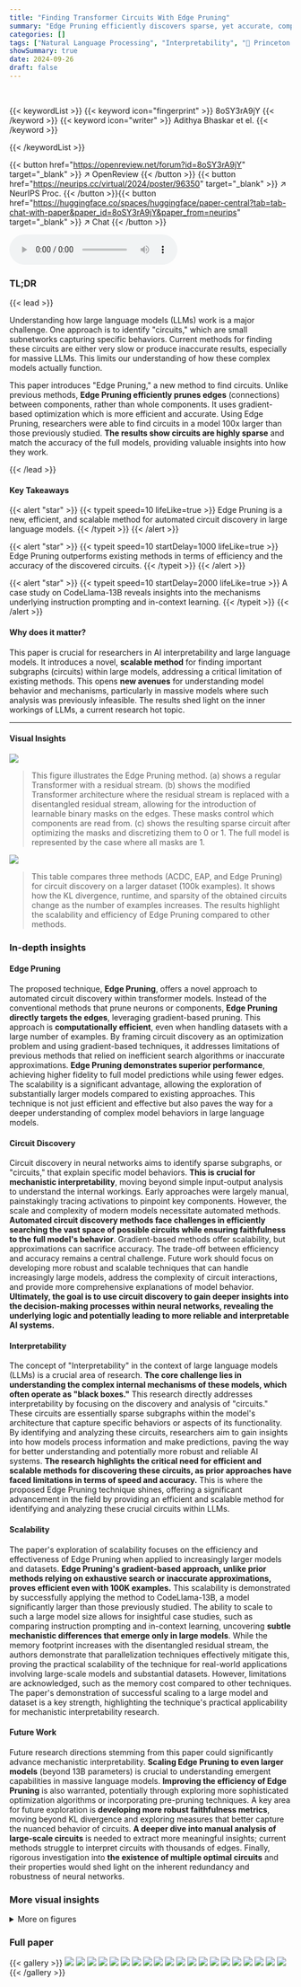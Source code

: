 ```yaml
---
title: "Finding Transformer Circuits With Edge Pruning"
summary: "Edge Pruning efficiently discovers sparse, yet accurate, computational subgraphs (circuits) in large language models via gradient-based edge pruning, advancing mechanistic interpretability research."
categories: []
tags: ["Natural Language Processing", "Interpretability", "🏢 Princeton University",]
showSummary: true
date: 2024-09-26
draft: false
---
```


<br>

{{< keywordList >}}
{{< keyword icon="fingerprint" >}} 8oSY3rA9jY {{< /keyword >}}
{{< keyword icon="writer" >}} Adithya Bhaskar et el. {{< /keyword >}}
 
{{< /keywordList >}}

{{< button href="https://openreview.net/forum?id=8oSY3rA9jY" target="_blank" >}}
↗ OpenReview
{{< /button >}}
{{< button href="https://neurips.cc/virtual/2024/poster/96350" target="_blank" >}}
↗ NeurIPS Proc.
{{< /button >}}{{< button href="https://huggingface.co/spaces/huggingface/paper-central?tab=tab-chat-with-paper&paper_id=8oSY3rA9jY&paper_from=neurips" target="_blank" >}}
↗ Chat
{{< /button >}}



<audio controls>
    <source src="https://ai-paper-reviewer.com/8oSY3rA9jY/podcast.wav" type="audio/wav">
    Your browser does not support the audio element.
</audio>


### TL;DR


{{< lead >}}

Understanding how large language models (LLMs) work is a major challenge.  One approach is to identify "circuits," which are small subnetworks capturing specific behaviors. Current methods for finding these circuits are either very slow or produce inaccurate results, especially for massive LLMs. This limits our understanding of how these complex models actually function. 

This paper introduces "Edge Pruning," a new method to find circuits. Unlike previous methods, **Edge Pruning efficiently prunes edges** (connections) between components, rather than whole components. It uses gradient-based optimization which is more efficient and accurate.  Using Edge Pruning, researchers were able to find circuits in a model 100x larger than those previously studied.  **The results show circuits are highly sparse** and match the accuracy of the full models, providing valuable insights into how they work.

{{< /lead >}}


#### Key Takeaways

{{< alert "star" >}}
{{< typeit speed=10 lifeLike=true >}} Edge Pruning is a new, efficient, and scalable method for automated circuit discovery in large language models. {{< /typeit >}}
{{< /alert >}}

{{< alert "star" >}}
{{< typeit speed=10 startDelay=1000 lifeLike=true >}} Edge Pruning outperforms existing methods in terms of efficiency and the accuracy of the discovered circuits. {{< /typeit >}}
{{< /alert >}}

{{< alert "star" >}}
{{< typeit speed=10 startDelay=2000 lifeLike=true >}} A case study on CodeLlama-13B reveals insights into the mechanisms underlying instruction prompting and in-context learning. {{< /typeit >}}
{{< /alert >}}

#### Why does it matter?
This paper is crucial for researchers in AI interpretability and large language models.  It introduces a novel, **scalable method** for finding important subgraphs (circuits) within large models,  addressing a critical limitation of existing methods. This opens **new avenues** for understanding model behavior and mechanisms, particularly in massive models where such analysis was previously infeasible. The results shed light on the inner workings of LLMs, a current research hot topic.

------
#### Visual Insights



![](https://ai-paper-reviewer.com/8oSY3rA9jY/figures_1_1.jpg)

> This figure illustrates the Edge Pruning method. (a) shows a regular Transformer with a residual stream. (b) shows the modified Transformer architecture where the residual stream is replaced with a disentangled residual stream, allowing for the introduction of learnable binary masks on the edges. These masks control which components are read from. (c) shows the resulting sparse circuit after optimizing the masks and discretizing them to 0 or 1.  The full model is represented by the case where all masks are 1.





![](https://ai-paper-reviewer.com/8oSY3rA9jY/tables_6_1.jpg)

> This table compares three methods (ACDC, EAP, and Edge Pruning) for circuit discovery on a larger dataset (100k examples).  It shows how the KL divergence, runtime, and sparsity of the obtained circuits change as the number of examples increases.  The results highlight the scalability and efficiency of Edge Pruning compared to other methods.





### In-depth insights


#### Edge Pruning
The proposed technique, **Edge Pruning**, offers a novel approach to automated circuit discovery within transformer models.  Instead of the conventional methods that prune neurons or components, **Edge Pruning directly targets the edges**, leveraging gradient-based pruning. This approach is **computationally efficient**, even when handling datasets with a large number of examples. By framing circuit discovery as an optimization problem and using gradient-based techniques, it addresses limitations of previous methods that relied on inefficient search algorithms or inaccurate approximations.  **Edge Pruning demonstrates superior performance**, achieving higher fidelity to full model predictions while using fewer edges. The scalability is a significant advantage, allowing the exploration of substantially larger models compared to existing approaches. This technique is not just efficient and effective but also paves the way for a deeper understanding of complex model behaviors in large language models.

#### Circuit Discovery
Circuit discovery in neural networks aims to identify sparse subgraphs, or "circuits," that explain specific model behaviors.  **This is crucial for mechanistic interpretability**, moving beyond simple input-output analysis to understand the internal workings.  Early approaches were largely manual, painstakingly tracing activations to pinpoint key components.  However, the scale and complexity of modern models necessitate automated methods.  **Automated circuit discovery methods face challenges in efficiently searching the vast space of possible circuits while ensuring faithfulness to the full model's behavior**.  Gradient-based methods offer scalability, but approximations can sacrifice accuracy.  The trade-off between efficiency and accuracy remains a central challenge.  Future work should focus on developing more robust and scalable techniques that can handle increasingly large models, address the complexity of circuit interactions, and provide more comprehensive explanations of model behavior.  **Ultimately, the goal is to use circuit discovery to gain deeper insights into the decision-making processes within neural networks, revealing the underlying logic and potentially leading to more reliable and interpretable AI systems.**

#### Interpretability
The concept of "Interpretability" in the context of large language models (LLMs) is a crucial area of research.  **The core challenge lies in understanding the complex internal mechanisms of these models, which often operate as "black boxes."**  This research directly addresses interpretability by focusing on the discovery and analysis of "circuits." These circuits are essentially sparse subgraphs within the model's architecture that capture specific behaviors or aspects of its functionality. By identifying and analyzing these circuits, researchers aim to gain insights into how models process information and make predictions, paving the way for better understanding and potentially more robust and reliable AI systems. **The research highlights the critical need for efficient and scalable methods for discovering these circuits, as prior approaches have faced limitations in terms of speed and accuracy.** This is where the proposed Edge Pruning technique shines, offering a significant advancement in the field by providing an efficient and scalable method for identifying and analyzing these crucial circuits within LLMs.

#### Scalability
The paper's exploration of scalability focuses on the efficiency and effectiveness of Edge Pruning when applied to increasingly larger models and datasets.  **Edge Pruning's gradient-based approach, unlike prior methods relying on exhaustive search or inaccurate approximations, proves efficient even with 100K examples.**  This scalability is demonstrated by successfully applying the method to CodeLlama-13B, a model significantly larger than those previously studied. The ability to scale to such a large model size allows for insightful case studies, such as comparing instruction prompting and in-context learning, uncovering **subtle mechanistic differences that emerge only in large models**. While the memory footprint increases with the disentangled residual stream, the authors demonstrate that parallelization techniques effectively mitigate this, proving the practical scalability of the technique for real-world applications involving large-scale models and substantial datasets.  However, limitations are acknowledged, such as the memory cost compared to other techniques.  The paper's demonstration of successful scaling to a large model and dataset is a key strength, highlighting the technique's practical applicability for mechanistic interpretability research.

#### Future Work
Future research directions stemming from this paper could significantly advance mechanistic interpretability.  **Scaling Edge Pruning to even larger models** (beyond 13B parameters) is crucial to understanding emergent capabilities in massive language models.  **Improving the efficiency of Edge Pruning** is also warranted, potentially through exploring more sophisticated optimization algorithms or incorporating pre-pruning techniques. A key area for future exploration is **developing more robust faithfulness metrics**, moving beyond KL divergence and exploring measures that better capture the nuanced behavior of circuits. **A deeper dive into manual analysis of large-scale circuits** is needed to extract more meaningful insights;  current methods struggle to interpret circuits with thousands of edges. Finally, rigorous investigation into **the existence of multiple optimal circuits** and their properties would shed light on the inherent redundancy and robustness of neural networks.


### More visual insights

<details>
<summary>More on figures
</summary>


![](https://ai-paper-reviewer.com/8oSY3rA9jY/figures_5_1.jpg)

> This figure compares three methods (ACDC, EAP, and Edge Pruning) for finding circuits in a language model, evaluating their faithfulness to the full model. Faithfulness is measured by KL divergence, a lower score indicating better faithfulness.  The results are shown across four different tasks (IOI-t1, IOI, GT, and GP), with varying levels of edge sparsity in the circuits. Edge Pruning consistently demonstrates higher faithfulness, especially for the IOI and GT tasks, meaning that the pruned circuits accurately represent the full model's behavior.


![](https://ai-paper-reviewer.com/8oSY3rA9jY/figures_6_1.jpg)

> This figure compares three methods (ACDC, EAP, and Edge Pruning) for circuit discovery based on their faithfulness to the full model's predictions.  Faithfulness is measured using KL divergence, a metric that quantifies the difference between the probability distributions of model outputs and circuit outputs. Lower KL divergence indicates higher faithfulness. The figure shows that Edge Pruning consistently achieves lower KL divergence than the other methods across four different tasks (IOI-t1, IOI, GT, and GP), indicating that it produces more faithful circuits. Notably, while Edge Pruning and ACDC are comparable on IOI-t1 and GP at lower sparsities, Edge Pruning significantly outperforms them on IOI and GT, particularly at higher sparsities.


![](https://ai-paper-reviewer.com/8oSY3rA9jY/figures_7_1.jpg)

> This figure shows the ground truth circuits for two programs compiled using Tracr, a tool that compiles programs into Transformers. The figure demonstrates that Edge Pruning, the method proposed in the paper, is able to perfectly recover these ground truth circuits, highlighting its accuracy and effectiveness.


![](https://ai-paper-reviewer.com/8oSY3rA9jY/figures_14_1.jpg)

> This figure compares the faithfulness of three circuit discovery methods (ACDC, EAP, and Edge Pruning) across four different tasks (IOI-t1, IOI, GT, and GP).  Faithfulness is measured by the KL divergence between the full model's predictions and the predictions of the generated circuits; lower KL divergence indicates higher faithfulness.  The x-axis represents the sparsity of the circuit (percentage of edges retained), and the y-axis represents the KL divergence.  The results show that Edge Pruning consistently achieves lower KL divergence (higher faithfulness) than ACDC and EAP, particularly at higher sparsities, demonstrating its superior ability to find sparse circuits that accurately represent the behavior of the full model.


![](https://ai-paper-reviewer.com/8oSY3rA9jY/figures_16_1.jpg)

> This figure compares three methods (ACDC, EAP, and Edge Pruning) for circuit discovery based on their faithfulness to the full model, measured by KL divergence.  Lower KL divergence indicates higher faithfulness. The x-axis represents the edge sparsity of the discovered circuit (higher is more sparse). The y-axis shows the KL divergence between the full model's predictions and the circuit's predictions. The figure includes four subplots, each representing a different task: IOI-t1 (a single template version of Indirect Object Identification), IOI (a multi-template version of Indirect Object Identification), GT (Greater Than), and GP (Gendered Pronoun). Edge Pruning demonstrates consistently lower KL divergence across various sparsities, indicating better faithfulness to the model, particularly for the IOI and GT tasks.


![](https://ai-paper-reviewer.com/8oSY3rA9jY/figures_16_2.jpg)

> This figure compares three different methods (ACDC, EAP, and Edge Pruning) for discovering circuits in a transformer model, based on how faithfully the discovered circuit represents the behavior of the full model.  The faithfulness is measured using KL divergence, with lower values indicating higher faithfulness. The figure shows that Edge Pruning consistently achieves better faithfulness, particularly on more complex tasks (IOI and GT).  Specifically, it demonstrates superior performance at higher sparsities (i.e., when the circuit is more sparse), showcasing its ability to find concise yet accurate representations of model behavior.


![](https://ai-paper-reviewer.com/8oSY3rA9jY/figures_17_1.jpg)

> This figure compares three methods (ACDC, EAP, and Edge Pruning) for discovering circuits in a transformer model based on their faithfulness.  Faithfulness is measured by the Kullback-Leibler (KL) divergence between the full model's predictions and the predictions of the discovered circuit. Lower KL divergence indicates higher faithfulness.  The x-axis represents the sparsity (percentage of edges removed) of the discovered circuit. The y-axis represents the KL divergence.  The plots show that Edge Pruning consistently achieves lower KL divergence (higher faithfulness) than ACDC and EAP across four different tasks (IOI-t1, IOI, GT, and GP) and particularly at higher sparsities.


![](https://ai-paper-reviewer.com/8oSY3rA9jY/figures_18_1.jpg)

> This figure compares three methods (ACDC, EAP, and Edge Pruning) for circuit discovery in terms of their faithfulness to the full model.  Faithfulness is measured using the Kullback-Leibler (KL) divergence, which quantifies the difference between the full model's predictions and the predictions of the sparse circuit produced by each method. Lower KL divergence indicates higher faithfulness.  The figure shows that across four different tasks (IOI-t1, IOI, GT, and GP), Edge Pruning consistently achieves lower KL divergence, especially at higher sparsity levels (more edges pruned), demonstrating its superior faithfulness to the full model.


![](https://ai-paper-reviewer.com/8oSY3rA9jY/figures_18_2.jpg)

> This figure shows the consistency of Edge Pruning's results across multiple random initializations.  Three histograms display the distribution of sparsity values obtained from running the algorithm 12 times on IOI, GT, and GP tasks, respectively. The consistency in the spread of sparsity values obtained suggests that the algorithm's outcome is not overly sensitive to random initialization.


![](https://ai-paper-reviewer.com/8oSY3rA9jY/figures_19_1.jpg)

> This figure shows the faithfulness of three different circuit discovery methods (ACDC, EAP, and Edge Pruning) across four different tasks (IOI-t1, IOI, GT, and GP). Faithfulness is measured using the KL divergence between the full model's predictions and the predictions of the discovered circuits. Lower KL divergence indicates higher faithfulness.  The x-axis represents the sparsity of the circuit (percentage of edges removed). The y-axis shows the KL divergence. Edge Pruning consistently shows lower KL divergence (higher faithfulness) compared to ACDC and EAP, particularly at higher sparsities.  The results highlight the superior performance of Edge Pruning in accurately capturing the model's behavior with significantly fewer edges.


![](https://ai-paper-reviewer.com/8oSY3rA9jY/figures_20_1.jpg)

> This figure illustrates the Edge Pruning method. It shows how the residual stream in a standard Transformer is disentangled, allowing for the introduction of edge masks. These masks control which components are read from, enabling the optimization of sparse circuits using gradient-based techniques. The final circuit is obtained by discretizing the continuous masks to binary values (0 or 1), with the full model corresponding to a scenario where all masks are set to 1.


![](https://ai-paper-reviewer.com/8oSY3rA9jY/figures_21_1.jpg)

> The figure illustrates the process of Edge Pruning, a method for finding sparse computational subgraphs (circuits) within Transformer models.  It shows three stages: (a) a regular Transformer with a residual stream; (b) the introduction of learnable binary masks that control which components are read from the residual stream, optimized using gradient descent; and (c) the resulting sparse circuit obtained by discretizing the masks. The full model is represented by the scenario where all masks are 1.


![](https://ai-paper-reviewer.com/8oSY3rA9jY/figures_21_2.jpg)

> This figure illustrates the process of Edge Pruning.  (a) shows a regular Transformer with a residual stream. (b) shows how Edge Pruning modifies the architecture by introducing learnable binary masks to control the flow of information between components. These masks are optimized using gradient descent.  (c) shows the resulting sparse circuit after discretizing the masks to 0 or 1, where 1 indicates an active edge and 0 indicates a pruned edge.


</details>






### Full paper

{{< gallery >}}
<img src="https://ai-paper-reviewer.com/8oSY3rA9jY/1.png" class="grid-w50 md:grid-w33 xl:grid-w25" />
<img src="https://ai-paper-reviewer.com/8oSY3rA9jY/2.png" class="grid-w50 md:grid-w33 xl:grid-w25" />
<img src="https://ai-paper-reviewer.com/8oSY3rA9jY/3.png" class="grid-w50 md:grid-w33 xl:grid-w25" />
<img src="https://ai-paper-reviewer.com/8oSY3rA9jY/4.png" class="grid-w50 md:grid-w33 xl:grid-w25" />
<img src="https://ai-paper-reviewer.com/8oSY3rA9jY/5.png" class="grid-w50 md:grid-w33 xl:grid-w25" />
<img src="https://ai-paper-reviewer.com/8oSY3rA9jY/6.png" class="grid-w50 md:grid-w33 xl:grid-w25" />
<img src="https://ai-paper-reviewer.com/8oSY3rA9jY/7.png" class="grid-w50 md:grid-w33 xl:grid-w25" />
<img src="https://ai-paper-reviewer.com/8oSY3rA9jY/8.png" class="grid-w50 md:grid-w33 xl:grid-w25" />
<img src="https://ai-paper-reviewer.com/8oSY3rA9jY/9.png" class="grid-w50 md:grid-w33 xl:grid-w25" />
<img src="https://ai-paper-reviewer.com/8oSY3rA9jY/10.png" class="grid-w50 md:grid-w33 xl:grid-w25" />
<img src="https://ai-paper-reviewer.com/8oSY3rA9jY/11.png" class="grid-w50 md:grid-w33 xl:grid-w25" />
<img src="https://ai-paper-reviewer.com/8oSY3rA9jY/12.png" class="grid-w50 md:grid-w33 xl:grid-w25" />
<img src="https://ai-paper-reviewer.com/8oSY3rA9jY/13.png" class="grid-w50 md:grid-w33 xl:grid-w25" />
<img src="https://ai-paper-reviewer.com/8oSY3rA9jY/14.png" class="grid-w50 md:grid-w33 xl:grid-w25" />
<img src="https://ai-paper-reviewer.com/8oSY3rA9jY/15.png" class="grid-w50 md:grid-w33 xl:grid-w25" />
<img src="https://ai-paper-reviewer.com/8oSY3rA9jY/16.png" class="grid-w50 md:grid-w33 xl:grid-w25" />
<img src="https://ai-paper-reviewer.com/8oSY3rA9jY/17.png" class="grid-w50 md:grid-w33 xl:grid-w25" />
<img src="https://ai-paper-reviewer.com/8oSY3rA9jY/18.png" class="grid-w50 md:grid-w33 xl:grid-w25" />
<img src="https://ai-paper-reviewer.com/8oSY3rA9jY/19.png" class="grid-w50 md:grid-w33 xl:grid-w25" />
<img src="https://ai-paper-reviewer.com/8oSY3rA9jY/20.png" class="grid-w50 md:grid-w33 xl:grid-w25" />
{{< /gallery >}}